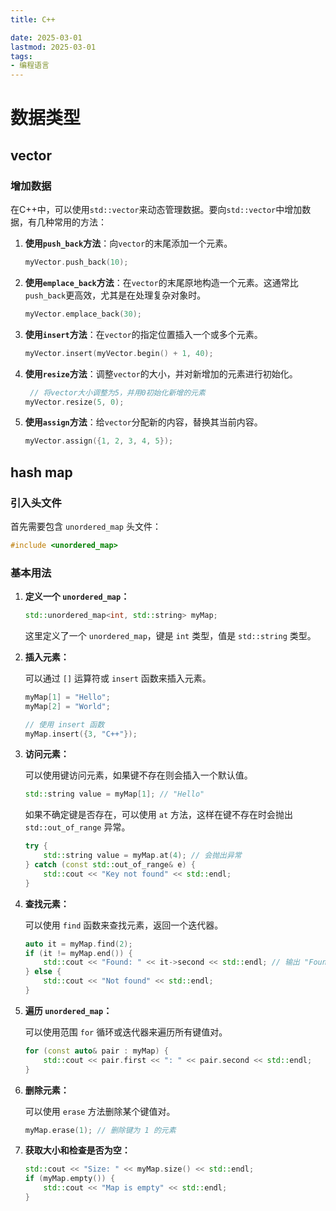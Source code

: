 ```yaml
---
title: C++

date: 2025-03-01
lastmod: 2025-03-01
tags:
- 编程语言
---
```




# 数据类型

## vector

### 增加数据

在C++中，可以使用`std::vector`来动态管理数据。要向`std::vector`中增加数据，有几种常用的方法：

1. **使用`push_back`方法**：向`vector`的末尾添加一个元素。
   
    ```cpp
    myVector.push_back(10);
    ```
2. **使用`emplace_back`方法**：在`vector`的末尾原地构造一个元素。这通常比`push_back`更高效，尤其是在处理复杂对象时。
   
    ```cpp
    myVector.emplace_back(30);
    ```
    
3. **使用`insert`方法**：在`vector`的指定位置插入一个或多个元素。
    ```cpp
    myVector.insert(myVector.begin() + 1, 40);
    ```

4. **使用`resize`方法**：调整`vector`的大小，并对新增加的元素进行初始化。
    ```cpp
     // 将vector大小调整为5，并用0初始化新增的元素
    myVector.resize(5, 0);
    ```
    
5. **使用`assign`方法**：给`vector`分配新的内容，替换其当前内容。
    ```cpp
    myVector.assign({1, 2, 3, 4, 5});
    ```

## hash map

### 引入头文件

首先需要包含 `unordered_map` 头文件：

```cpp
#include <unordered_map>
```

### 基本用法

1. **定义一个 `unordered_map`：**

   ```cpp
   std::unordered_map<int, std::string> myMap;
   ```

   这里定义了一个 `unordered_map`，键是 `int` 类型，值是 `std::string` 类型。

2. **插入元素：**

   可以通过 `[]` 运算符或 `insert` 函数来插入元素。

   ```cpp
   myMap[1] = "Hello";
   myMap[2] = "World";

   // 使用 insert 函数
   myMap.insert({3, "C++"});
   ```

3. **访问元素：**

   可以使用键访问元素，如果键不存在则会插入一个默认值。

   ```cpp
   std::string value = myMap[1]; // "Hello"
   ```

   如果不确定键是否存在，可以使用 `at` 方法，这样在键不存在时会抛出 `std::out_of_range` 异常。

   ```cpp
   try {
       std::string value = myMap.at(4); // 会抛出异常
   } catch (const std::out_of_range& e) {
       std::cout << "Key not found" << std::endl;
   }
   ```

4. **查找元素：**

   可以使用 `find` 函数来查找元素，返回一个迭代器。

   ```cpp
   auto it = myMap.find(2);
   if (it != myMap.end()) {
       std::cout << "Found: " << it->second << std::endl; // 输出 "Found: World"
   } else {
       std::cout << "Not found" << std::endl;
   }
   ```

5. **遍历 `unordered_map`：**

   可以使用范围 `for` 循环或迭代器来遍历所有键值对。

   ```cpp
   for (const auto& pair : myMap) {
       std::cout << pair.first << ": " << pair.second << std::endl;
   }
   ```

6. **删除元素：**

   可以使用 `erase` 方法删除某个键值对。

   ```cpp
   myMap.erase(1); // 删除键为 1 的元素
   ```

7. **获取大小和检查是否为空：**

   ```cpp
   std::cout << "Size: " << myMap.size() << std::endl;
   if (myMap.empty()) {
       std::cout << "Map is empty" << std::endl;
   }
   ```













